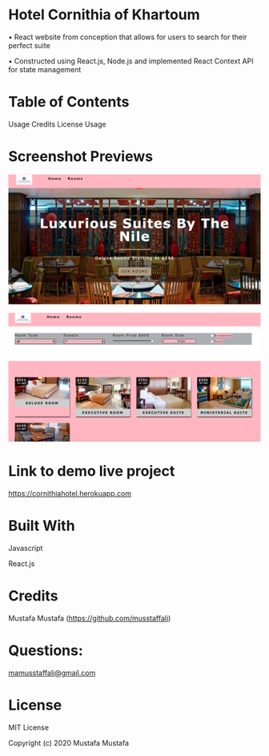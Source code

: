 
# Hotel Cornithia of Khartoum

• React website from conception that allows for users to search for their perfect suite

• Constructed using React.js, Node.js and implemented React Context API for state management


# Table of Contents

Usage
Credits
License
Usage

# Screenshot Previews
![](Assets/Screen%20Shot%202020-12-26%20at%204.01.22%20PM.png)

![](Assets/Screen%20Shot%202020-12-26%20at%204.02.11%20PM.png)

# Link to demo live project

https://cornithiahotel.herokuapp.com


# Built With

Javascript

React.js

# Credits

Mustafa Mustafa (https://github.com/musstaffali)

# Questions:
mamusstaffali@gmail.com

# License

MIT License

Copyright (c) 2020 Mustafa Mustafa
